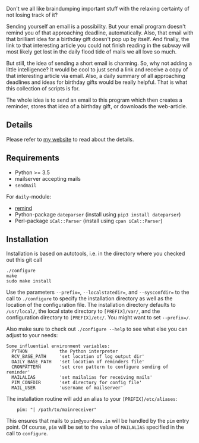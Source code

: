 Don't we all like braindumping important stuff with the relaxing certainty of not losing track of it?

Sending yourself an email is a possibility. But your email program doesn't remind you of that approaching deadline, automatically. Also, that email with that brilliant idea for a birthday gift doesn't pop up by itself. And finally, the link to that interesting article you could not finish reading in the subway will most likely get lost in the daily flood tide of mails we all love so much.

But still, the idea of sending a short email is charming. So, why not adding a little intelligence? It would be cool to just send a link and receive a copy of that interesting article via email. Also, a daily summary of all approaching deadlines and ideas for birthday gifts would be really helpful. That is what this collection of scripts is for.

The whole idea is to send an email to this program which then creates a reminder, stores that idea of a birthday gift, or downloads the web-article. 


## Details
Please refer to [my website](http://mircoschoenfeld.de/personal-information-manager.html) to read about the details.


## Requirements
* Python >= 3.5
* mailserver accepting mails
* `sendmail`

For `daily`-module:
* [remind](https://linux.die.net/man/1/remind)
* Python-package `dateparser` (install using `pip3 install dateparser`)
* Perl-package `iCal::Parser` (install using `cpan iCal::Parser`)


## Installation
Installation is based on autotools, i.e. in the directory where you checked out this git call
```
./configure
make
sudo make install
```

Use the parameters `--prefix=`, `--localstatedir=`, and `--sysconfdir=` to the call to `./configure` to specify the installation directory as well as the location of the configuration file. The installation directory defaults to `/usr/local/`, the local state directory to `[PREFIX]/var/`, and the configuration directory to `[PREFIX]/etc/`. You might want to set `--prefix=/`.

Also make sure to check out `./configure --help` to see what else you can adjust to your needs:
```
Some influential environment variables:
  PYTHON            the Python interpreter
  RCV_BASE_PATH     'set location of log output dir'
  DAILY_BASE_PATH   'set location of reminders file'
  CRONPATTERN       'set cron pattern to configure sending of reminder'
  MAILALIAS         'set mailalias for receiving mails'
  PIM_CONFDIR       'set directory for config file'
  MAIL_USER         'username of mailserver'
```

The installation routine will add an alias to your `[PREFIX]/etc/aliases`:
```
    pim: "| /path/to/mainreceiver"
```
This ensures that mails to `pim@yourdoma.in` will be handled by the `pim` entry point. Of course, `pim` will be set to the value of `MAILALIAS` specified in the call to `configure`.

